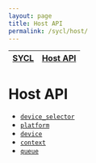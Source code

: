 ```yaml
---
layout: page
title: Host API
permalink: /sycl/host/
---
```


| [SYCL][sycl] | [Host API][sycl-host] |
|--------------|-----------------------|

# Host API

* [`device_selector`][sycl-host-device-selector]
* [`platform`][sycl-host-platform]
* [`device`][sycl-host-device]
* [`context`][sycl-host-context]
* [`queue`][sycl-host-queue]

[sycl]: ../
[sycl-host]: ./

[sycl-host-device-selector]: ./device_selector
[sycl-host-platform]: ./platform
[sycl-host-device]: ./device
[sycl-host-context]: ./context
[sycl-host-queue]: ./queue